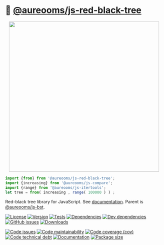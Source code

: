 :christmas_tree: [@aureooms/js-red-black-tree](https://aureooms.github.io/js-red-black-tree)
==

<p align="center">
<img src="https://cdn.rawgit.com/aureooms/js-red-black-tree/main/media/sketch.svg" width="480">
</p>

```js
import {from} from '@aureooms/js-red-black-tree';
import {increasing} from '@aureooms/js-compare';
import {range} from '@aureooms/js-itertools';
let tree = from( increasing , range( 100000 ) ) ;
```

Red-black tree library for JavaScript.
See [documentation](https://aureooms.github.io/js-red-black-tree/index.html).
Parent is [@aureooms/js-bst](https://github.com/aureooms/js-bst).

[![License](https://img.shields.io/github/license/aureooms/js-red-black-tree.svg)](https://raw.githubusercontent.com/aureooms/js-red-black-tree/main/LICENSE)
[![Version](https://img.shields.io/npm/v/@aureooms/js-red-black-tree.svg)](https://www.npmjs.org/package/@aureooms/js-red-black-tree)
[![Tests](https://img.shields.io/github/workflow/status/aureooms/js-red-black-tree/ci:test?event=push&label=tests)](https://github.com/aureooms/js-red-black-tree/actions/workflows/ci:test.yml?query=branch:main)
[![Dependencies](https://img.shields.io/david/aureooms/js-red-black-tree.svg)](https://david-dm.org/aureooms/js-red-black-tree)
[![Dev dependencies](https://img.shields.io/david/dev/aureooms/js-red-black-tree.svg)](https://david-dm.org/aureooms/js-red-black-tree?type=dev)
[![GitHub issues](https://img.shields.io/github/issues/aureooms/js-red-black-tree.svg)](https://github.com/aureooms/js-red-black-tree/issues)
[![Downloads](https://img.shields.io/npm/dm/@aureooms/js-red-black-tree.svg)](https://www.npmjs.org/package/@aureooms/js-red-black-tree)

[![Code issues](https://img.shields.io/codeclimate/issues/aureooms/js-red-black-tree.svg)](https://codeclimate.com/github/aureooms/js-red-black-tree/issues)
[![Code maintainability](https://img.shields.io/codeclimate/maintainability/aureooms/js-red-black-tree.svg)](https://codeclimate.com/github/aureooms/js-red-black-tree/trends/churn)
[![Code coverage (cov)](https://img.shields.io/codecov/c/gh/aureooms/js-red-black-tree/main.svg)](https://codecov.io/gh/aureooms/js-red-black-tree)
[![Code technical debt](https://img.shields.io/codeclimate/tech-debt/aureooms/js-red-black-tree.svg)](https://codeclimate.com/github/aureooms/js-red-black-tree/trends/technical_debt)
[![Documentation](https://aureooms.github.io/js-red-black-tree/badge.svg)](https://aureooms.github.io/js-red-black-tree/source.html)
[![Package size](https://img.shields.io/bundlephobia/minzip/@aureooms/js-red-black-tree)](https://bundlephobia.com/result?p=@aureooms/js-red-black-tree)
